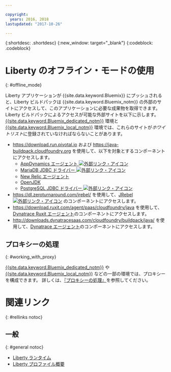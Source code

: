 ```yaml
---

copyright:
  years: 2016, 2018
lastupdated: "2017-10-26"

---
```


{:shortdesc: .shortdesc}
{:new_window: target="_blank"}
{:codeblock: .codeblock}


# Liberty のオフライン・モードの使用
{: #offline_mode}

Liberty アプリケーションが {{site.data.keyword.Bluemix}} にプッシュされると、Liberty ビルドパックは {{site.data.keyword.Bluemix_notm}} の外部のサイトにアクセスして、このアプリケーションに必要な成果物を取得できます。  Liberty ビルドパックによるアクセスが可能な外部サイトを以下に示します。  [{{site.data.keyword.Bluemix_dedicated_notm}}](/docs/dedicated/index.html#dedicated) 環境と [{{site.data.keyword.Bluemix_local_notm}}](/docs/local/index.html#local) 環境では、これらのサイトが*ホワイトリスト*に登録されていなければならないことがあります。

* https://download.run.pivotal.io および https://java-buildpack.cloudfoundry.org を使用して、以下を対象とするコンポーネントにアクセスします。
  * [AppDynamics エージェント ![外部リンク・アイコン](../../icons/launch-glyph.svg "外部リンク・アイコン")](https://www.appdynamics.com/)
  * [MariaDB JDBC ドライバー ![外部リンク・アイコン](../../icons/launch-glyph.svg "外部リンク・アイコン")](https://mariadb.com/)
  * [New Relic エージェント](newRelic.html)
  * [OpenJDK](customizingJRE.html#OpenJDK)
  * [PostgreSQL JDBC ドライバー ![外部リンク・アイコン](../../icons/launch-glyph.svg "外部リンク・アイコン")](https://www.postgresql.org)
* https://dl.zeroturnaround.com/jrebel/ を使用して、[JRebel ![外部リンク・アイコン](../../icons/launch-glyph.svg "外部リンク・アイコン")](https://zeroturnaround.com/software/jrebel/) のコンポーネントにアクセスします。
* https://download.ruxit.com/agent/paas/cloudfoundry/java を使用して、[Dynatrace Ruxit エージェント](dynatrace.html)のコンポーネントにアクセスします。
* http://downloads.dynatracesaas.com/cloudfoundry/buildpack/java/ を使用して、[Dynatrace エージェント](dynatrace.html)のコンポーネントにアクセスします。

## プロキシーの処理
{: #working_with_proxy}

[{{site.data.keyword.Bluemix_dedicated_notm}}](/docs/dedicated/index.html#dedicated) や [{{site.data.keyword.Bluemix_local_notm}}](/docs/local/index.html#local) などの一部の環境では、プロキシーを構成できます。 詳しくは、[『プロキシーの処理』](/docs/runtimes/common/workingWithProxy.html)を参照してください。

# 関連リンク
{: #rellinks notoc}
## 一般
{: #general notoc}
* [Liberty ランタイム](index.html)
* [Liberty プロファイル概要](http://www-01.ibm.com/support/knowledgecenter/SSAW57_8.5.5/com.ibm.websphere.wlp.nd.doc/ae/cwlp_about.html)
